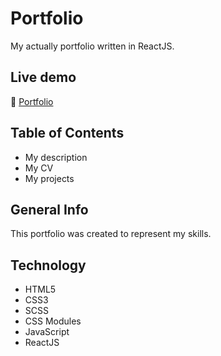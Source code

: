 # Portfolio
My actually portfolio written in ReactJS.

## Live demo
🔗 [Portfolio](https://catelyn99.github.io/Portfolio/)

## Table of Contents
* My description
* My CV
* My projects

## General Info
This portfolio was created to represent my skills.

## Technology
* HTML5
* CSS3
* SCSS
* CSS Modules
* JavaScript
* ReactJS
